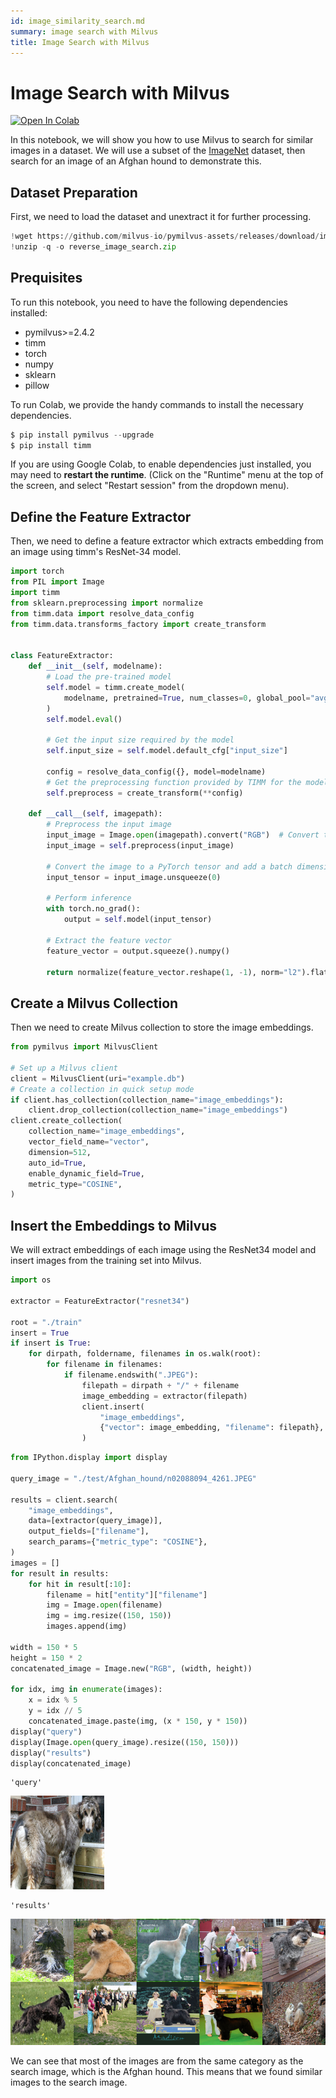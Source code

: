 ```yaml
---
id: image_similarity_search.md
summary: image search with Milvus
title: Image Search with Milvus
---
```


# Image Search with Milvus

<a href="https://colab.research.google.com/github/milvus-io/bootcamp/blob/master/bootcamp/tutorials/quickstart/image_search_with_milvus.ipynb" target="_parent"><img src="https://colab.research.google.com/assets/colab-badge.svg" alt="Open In Colab"/></a>

In this notebook, we will show you how to use Milvus to search for similar images in a dataset. We will use a subset of the [ImageNet](https://www.image-net.org/) dataset, then search for an image of an Afghan hound to demonstrate this.


## Dataset Preparation
First, we need to load the dataset and unextract it for further processing.


```python
!wget https://github.com/milvus-io/pymilvus-assets/releases/download/imagedata/reverse_image_search.zip
!unzip -q -o reverse_image_search.zip
```

## Prequisites

To run this notebook, you need to have the following dependencies installed:
- pymilvus>=2.4.2
- timm
- torch
- numpy
- sklearn
- pillow 

To run Colab, we provide the handy commands to install the necessary dependencies.


```python
$ pip install pymilvus --upgrade
$ pip install timm
```
<div class="alert note">

If you are using Google Colab, to enable dependencies just installed, you may need to **restart the runtime**. (Click on the "Runtime" menu at the top of the screen, and select "Restart session" from the dropdown menu).

</div>

## Define the Feature Extractor
Then, we need to define a feature extractor which extracts embedding from an image using timm's ResNet-34 model.


```python
import torch
from PIL import Image
import timm
from sklearn.preprocessing import normalize
from timm.data import resolve_data_config
from timm.data.transforms_factory import create_transform


class FeatureExtractor:
    def __init__(self, modelname):
        # Load the pre-trained model
        self.model = timm.create_model(
            modelname, pretrained=True, num_classes=0, global_pool="avg"
        )
        self.model.eval()

        # Get the input size required by the model
        self.input_size = self.model.default_cfg["input_size"]

        config = resolve_data_config({}, model=modelname)
        # Get the preprocessing function provided by TIMM for the model
        self.preprocess = create_transform(**config)

    def __call__(self, imagepath):
        # Preprocess the input image
        input_image = Image.open(imagepath).convert("RGB")  # Convert to RGB if needed
        input_image = self.preprocess(input_image)

        # Convert the image to a PyTorch tensor and add a batch dimension
        input_tensor = input_image.unsqueeze(0)

        # Perform inference
        with torch.no_grad():
            output = self.model(input_tensor)

        # Extract the feature vector
        feature_vector = output.squeeze().numpy()

        return normalize(feature_vector.reshape(1, -1), norm="l2").flatten()
```

## Create a Milvus Collection
Then we need to create Milvus collection to store the image embeddings.


```python
from pymilvus import MilvusClient

# Set up a Milvus client
client = MilvusClient(uri="example.db")
# Create a collection in quick setup mode
if client.has_collection(collection_name="image_embeddings"):
    client.drop_collection(collection_name="image_embeddings")
client.create_collection(
    collection_name="image_embeddings",
    vector_field_name="vector",
    dimension=512,
    auto_id=True,
    enable_dynamic_field=True,
    metric_type="COSINE",
)
```

## Insert the Embeddings to Milvus
We will extract embeddings of each image using the ResNet34 model and insert images from the training set into Milvus.


```python
import os

extractor = FeatureExtractor("resnet34")

root = "./train"
insert = True
if insert is True:
    for dirpath, foldername, filenames in os.walk(root):
        for filename in filenames:
            if filename.endswith(".JPEG"):
                filepath = dirpath + "/" + filename
                image_embedding = extractor(filepath)
                client.insert(
                    "image_embeddings",
                    {"vector": image_embedding, "filename": filepath},
                )
```


```python
from IPython.display import display

query_image = "./test/Afghan_hound/n02088094_4261.JPEG"

results = client.search(
    "image_embeddings",
    data=[extractor(query_image)],
    output_fields=["filename"],
    search_params={"metric_type": "COSINE"},
)
images = []
for result in results:
    for hit in result[:10]:
        filename = hit["entity"]["filename"]
        img = Image.open(filename)
        img = img.resize((150, 150))
        images.append(img)

width = 150 * 5
height = 150 * 2
concatenated_image = Image.new("RGB", (width, height))

for idx, img in enumerate(images):
    x = idx % 5
    y = idx // 5
    concatenated_image.paste(img, (x * 150, y * 150))
display("query")
display(Image.open(query_image).resize((150, 150)))
display("results")
display(concatenated_image)
```


    'query'



    
<img src="../../../assets/query.png" width="150" />
    



    'results'



    
![Results](../../../assets/results.png)
    


We can see that most of the images are from the same category as the search image, which is the Afghan hound. This means that we found similar images to the search image.
